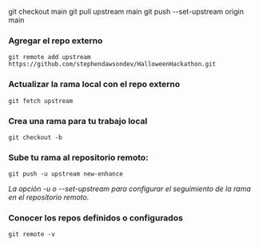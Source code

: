 git checkout main
git pull upstream main
git push --set-upstream origin main

### Agregar el repo externo

```
git remote add upstream https://github.com/stephendawsondev/HalloweenHackathon.git
```

### Actualizar la rama local con el repo externo

```
git fetch upstream
```

### Crea una rama para tu trabajo local

```
git checkout -b
```

### Sube tu rama al repositorio remoto:

```
git push -u upstream new-enhance
```

_La opción -u o --set-upstream para configurar el seguimiento de la rama en el repositorio remoto._

### Conocer los repos definidos o configurados

```
git remote -v
```

###

```

```
